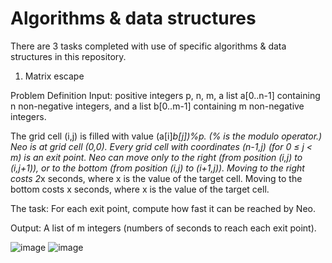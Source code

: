 # Algorithms & data structures

There are 3 tasks completed with use of specific algorithms & data structures in this repository.

1. Matrix escape 

Problem Definition
Input: positive integers p, n, m, a list a[0..n-1] containing n non-negative integers, and a list b[0..m-1] containing m non-negative integers.

The grid cell (i,j) is filled with value (a[i]*b[j])%p. (% is the modulo operator.)
Neo is at grid cell (0,0).
Every grid cell with coordinates (n-1,j) (for 0 ≤ j < m) is an exit point.
Neo can move only to the right (from position (i,j) to (i,j+1)), or to the bottom (from position (i,j) to (i+1,j)).
Moving to the right costs 2*x seconds, where x is the value of the target cell.
Moving to the bottom costs x seconds, where x is the value of the target cell.

The task: For each exit point, compute how fast it can be reached by Neo.

Output: A list of m integers (numbers of seconds to reach each exit point).

![image](https://user-images.githubusercontent.com/100381554/177749520-fc93cce6-8691-4aa2-aa26-917fc3c7423c.png)
![image](https://user-images.githubusercontent.com/100381554/177749958-f814b36c-be65-4315-8bca-fa4ccbe78c77.png)


